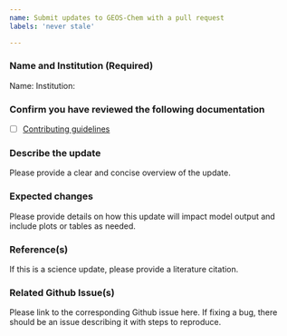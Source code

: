 ```yaml
---
name: Submit updates to GEOS-Chem with a pull request
labels: 'never stale'

---
```


### Name and Institution (Required)

Name:
Institution:

### Confirm you have reviewed the following documentation

- [ ] [Contributing guidelines](https://geos-chem.readthedocs.io/en/stable/reference/CONTRIBUTING.html)

### Describe the update

Please provide a clear and concise overview of the update.

### Expected changes

Please provide details on how this update will impact model output and include plots or tables as needed.

### Reference(s)

If this is a science update, please provide a literature citation.

### Related Github Issue(s)

Please link to the corresponding Github issue here. If fixing a bug, there should be an issue describing it with steps to reproduce.